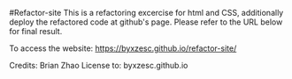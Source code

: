 #Refactor-site
This is a refactoring excercise for html and CSS, additionally deploy the refactored code at github's page.
Please refer to the URL below for final result.

To access the website: https://byxzesc.github.io/refactor-site/

Credits: Brian Zhao
License to: byxzesc.github.io
